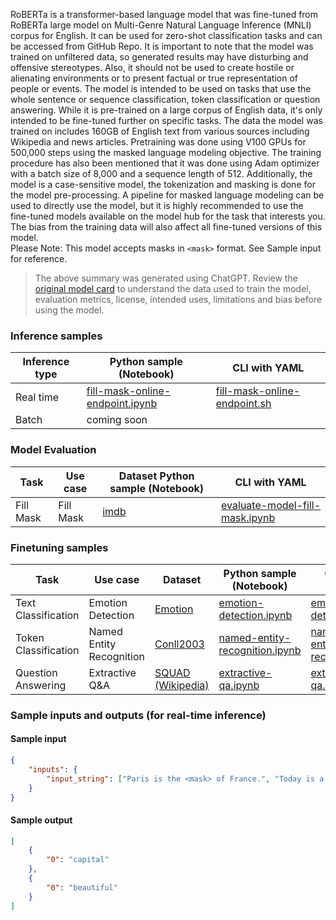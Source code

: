 RoBERTa is a transformer-based language model that was fine-tuned from RoBERTa large model on Multi-Genre Natural Language Inference (MNLI) corpus for English. It can be used for zero-shot classification tasks and can be accessed from GitHub Repo. It is important to note that the model was trained on unfiltered data, so generated results may have disturbing and offensive stereotypes. Also, it should not be used to create hostile or alienating environments or to present factual or true representation of people or events.  The model is intended to be used on tasks that use the whole sentence or sequence classification, token classification or question answering. While it is pre-trained on a large corpus of English data, it's only intended to be fine-tuned further on specific tasks. The data the model was trained on includes 160GB of English text from various sources including Wikipedia and news articles. Pretraining was done using V100 GPUs for 500,000 steps using the masked language modeling objective. The training procedure has also been mentioned that it was done using Adam optimizer with a batch size of 8,000 and a sequence length of 512. Additionally, the model is a case-sensitive model, the tokenization and masking is done for the model pre-processing. A pipeline for masked language modeling can be used to directly use the model, but it is highly recommended to use the fine-tuned models available on the model hub for the task that interests you. The bias from the training data will also affect all fine-tuned versions of this model. 
<br>Please Note: This model accepts masks in `<mask>` format. See Sample input for reference. 
> The above summary was generated using ChatGPT. Review the <a href="https://huggingface.co/roberta-base" target="_blank">original model card</a> to understand the data used to train the model, evaluation metrics, license, intended uses, limitations and bias before using the model.


### Inference samples

Inference type|Python sample (Notebook)|CLI with YAML
|--|--|--|
Real time|<a href="https://aka.ms/azureml-infer-online-sdk-fill-mask" target="_blank">fill-mask-online-endpoint.ipynb</a>|<a href="https://aka.ms/azureml-infer-online-cli-fill-mask" target="_blank">fill-mask-online-endpoint.sh</a>
Batch | coming soon


### Model Evaluation

Task | Use case | Dataset Python sample (Notebook) |CLI with YAML
|--|--|--|--|
Fill Mask | Fill Mask | <a href="https://huggingface.co/datasets/imdb" target="_blank">imdb</a> | <a href="https://aka.ms/azureml-eval-sdk-fill-mask/" target="_blank">evaluate-model-fill-mask.ipynb</a> | <a href="https://aka.ms/azureml-eval-cli-fill-mask/" target="_blank">evaluate-model-fill-mask.yml</a>


### Finetuning samples

Task|Use case|Dataset|Python sample (Notebook)|CLI with YAML
|--|--|--|--|--|
Text Classification|Emotion Detection|<a href="https://huggingface.co/datasets/dair-ai/emotion" target="_blank">Emotion</a>|<a href="https://aka.ms/azureml-ft-sdk-emotion-detection" target="_blank">emotion-detection.ipynb</a>|<a href="https://aka.ms/azureml-ft-cli-emotion-detection" target="_blank">emotion-detection.sh</a>
Token Classification|Named Entity Recognition|<a href="https://huggingface.co/datasets/conll2003" target="_blank">Conll2003</a>|<a href="https://aka.ms/azureml-ft-sdk-token-classification" target="_blank">named-entity-recognition.ipynb</a>|<a href="https://aka.ms/azureml-ft-cli-token-classification" target="_blank">named-entity-recognition.sh</a>
Question Answering|Extractive Q&A|<a href="https://huggingface.co/datasets/squad" target="_blank">SQUAD (Wikipedia)</a>|<a href="https://aka.ms/azureml-ft-sdk-extractive-qa" target="_blank">extractive-qa.ipynb</a>|<a href="https://aka.ms/azureml-ft-cli-extractive-qa" target="_blank">extractive-qa.sh</a>


### Sample inputs and outputs (for real-time inference)

#### Sample input
```json
{
    "inputs": {
        "input_string": ["Paris is the <mask> of France.", "Today is a <mask> day!"]
    }
}
```

#### Sample output
```json
[
    {
        "0": "capital"
    },
    {
        "0": "beautiful"
    }
]
```
